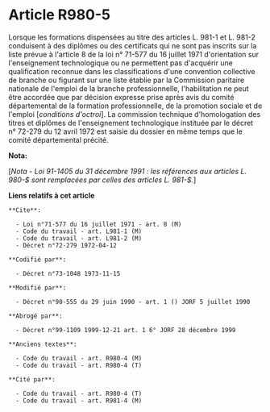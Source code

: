 # Article R980-5

Lorsque les formations dispensées au titre des articles L. 981-1 et L. 981-2 conduisent à des diplômes ou des certificats qui
ne sont pas inscrits sur la liste prévue à l'article 8 de la loi n° 71-577 du 16 juillet 1971 d'orientation sur
l'enseignement technologique ou ne permettent pas d'acquérir une qualification reconnue dans les classifications d'une
convention collective de branche ou figurant sur une liste établie par la Commission paritaire nationale de l'emploi de la
branche professionnelle, l'habilitation ne peut être accordée que par décision expresse prise après avis du comité
départemental de la formation professionnelle, de la promotion sociale et de l'emploi [*conditions d'octroi*]. La commission
technique d'homologation des titres et diplômes de l'enseignement technologique instituée par le décret n° 72-279 du 12 avril
1972 est saisie du dossier en même temps que le comité départemental précité.

**Nota:**

[*Nota - Loi 91-1405 du 31 décembre 1991 : les références aux articles L. 980-$ sont remplacées par celles des articles L.
981-$.*]

**Liens relatifs à cet article**

	**Cite**:

	  - Loi n°71-577 du 16 juillet 1971 - art. 8 (M)
	  - Code du travail - art. L981-1 (M)
	  - Code du travail - art. L981-2 (M)
	  - Décret n°72-279 1972-04-12

	**Codifié par**:

	  - Décret n°73-1048 1973-11-15

	**Modifié par**:

	  - Décret n°90-555 du 29 juin 1990 - art. 1 () JORF 5 juillet 1990

	**Abrogé par**:

	  - Décret n°99-1109 1999-12-21 art. 1 6° JORF 28 décembre 1999

	**Anciens textes**:

	  - Code du travail - art. R980-4 (M)
	  - Code du travail - art. R980-4 (T)

	**Cité par**:

	  - Code du travail - art. R980-4 (T)
	  - Code du travail - art. R981-4 (M)
